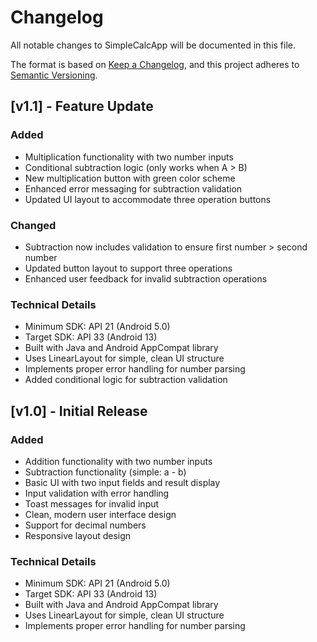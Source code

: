 # Changelog

All notable changes to SimpleCalcApp will be documented in this file.

The format is based on [Keep a Changelog](https://keepachangelog.com/en/1.0.0/),
and this project adheres to [Semantic Versioning](https://semver.org/spec/v2.0.0.html).

## [v1.1] - Feature Update

### Added
- Multiplication functionality with two number inputs
- Conditional subtraction logic (only works when A > B)
- New multiplication button with green color scheme
- Enhanced error messaging for subtraction validation
- Updated UI layout to accommodate three operation buttons

### Changed
- Subtraction now includes validation to ensure first number > second number
- Updated button layout to support three operations
- Enhanced user feedback for invalid subtraction operations

### Technical Details
- Minimum SDK: API 21 (Android 5.0)
- Target SDK: API 33 (Android 13)
- Built with Java and Android AppCompat library
- Uses LinearLayout for simple, clean UI structure
- Implements proper error handling for number parsing
- Added conditional logic for subtraction validation

## [v1.0] - Initial Release

### Added
- Addition functionality with two number inputs
- Subtraction functionality (simple: a - b)
- Basic UI with two input fields and result display
- Input validation with error handling
- Toast messages for invalid input
- Clean, modern user interface design
- Support for decimal numbers
- Responsive layout design

### Technical Details
- Minimum SDK: API 21 (Android 5.0)
- Target SDK: API 33 (Android 13)
- Built with Java and Android AppCompat library
- Uses LinearLayout for simple, clean UI structure
- Implements proper error handling for number parsing 